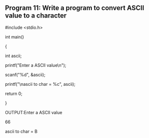 ## Program 11: Write a program to convert ASCII value to a character
#include <stdio.h>

int main()

{

int ascii;

printf("Enter a ASCII value\n");

scanf("%d", &ascii);

printf("\nascii to char = %c", ascii);

return 0;

}

OUTPUT:Enter a ASCII value

66

ascii to char = B
